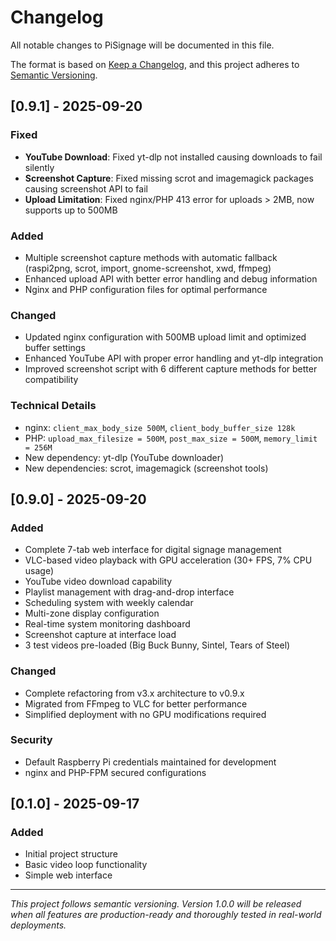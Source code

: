 # Changelog

All notable changes to PiSignage will be documented in this file.

The format is based on [Keep a Changelog](https://keepachangelog.com/en/1.0.0/),
and this project adheres to [Semantic Versioning](https://semver.org/spec/v2.0.0.html).

## [0.9.1] - 2025-09-20

### Fixed
- **YouTube Download**: Fixed yt-dlp not installed causing downloads to fail silently
- **Screenshot Capture**: Fixed missing scrot and imagemagick packages causing screenshot API to fail
- **Upload Limitation**: Fixed nginx/PHP 413 error for uploads > 2MB, now supports up to 500MB

### Added
- Multiple screenshot capture methods with automatic fallback (raspi2png, scrot, import, gnome-screenshot, xwd, ffmpeg)
- Enhanced upload API with better error handling and debug information
- Nginx and PHP configuration files for optimal performance

### Changed
- Updated nginx configuration with 500MB upload limit and optimized buffer settings
- Enhanced YouTube API with proper error handling and yt-dlp integration
- Improved screenshot script with 6 different capture methods for better compatibility

### Technical Details
- nginx: `client_max_body_size 500M`, `client_body_buffer_size 128k`
- PHP: `upload_max_filesize = 500M`, `post_max_size = 500M`, `memory_limit = 256M`
- New dependency: yt-dlp (YouTube downloader)
- New dependencies: scrot, imagemagick (screenshot tools)

## [0.9.0] - 2025-09-20

### Added
- Complete 7-tab web interface for digital signage management
- VLC-based video playback with GPU acceleration (30+ FPS, 7% CPU usage)
- YouTube video download capability
- Playlist management with drag-and-drop interface
- Scheduling system with weekly calendar
- Multi-zone display configuration
- Real-time system monitoring dashboard
- Screenshot capture at interface load
- 3 test videos pre-loaded (Big Buck Bunny, Sintel, Tears of Steel)

### Changed
- Complete refactoring from v3.x architecture to v0.9.x
- Migrated from FFmpeg to VLC for better performance
- Simplified deployment with no GPU modifications required

### Security
- Default Raspberry Pi credentials maintained for development
- nginx and PHP-FPM secured configurations

## [0.1.0] - 2025-09-17

### Added
- Initial project structure
- Basic video loop functionality
- Simple web interface

---

*This project follows semantic versioning. Version 1.0.0 will be released when all features are production-ready and thoroughly tested in real-world deployments.*
